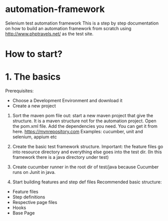 # automation-framework
Selenium test automation framework
This is a step by step documentation on how to build an automation framework from scratch using http://www.phptravels.net/ as the test site. 


# How to start?

# 1. The basics
Prerequisites:
- Choose a Development Environment and download it 
- Create a new project 

1. Sort the maven pom file out: start a new maven project that give the structure.
It is a maven structure not for the automation project. Open the pom.xml file.
Add the dependencies you need. You can get it from here.  https://mvnrepository.com
Examples: cucumber, unit and selenium, appium etc

2. Create the basic test framework structure.
Important: the feature files go into resource directory and everything else goes into the test dir.
(In this framework there is a java directory under test)
3. Create cucumber runner in the root dir of test/java because Cucumber runs on Junit in java.
4. Start building features and step def files
Recommended basic structure:
- Feature files
- Step definitions
- Respective page files
- Hooks
- Base Page


